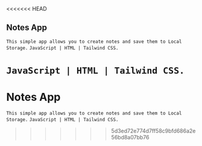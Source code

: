 <<<<<<< HEAD
## Notes App
```This simple app allows you to create notes and save them to Local Storage.```
```JavaScript | HTML | Tailwind CSS.```

```JavaScript | HTML | Tailwind CSS.```
=======
# Notes App
```This simple app allows you to create notes and save them to Local Storage.```
```JavaScript | HTML | Tailwind CSS.```
>>>>>>> 5d3ed72e774d7ff58c9bfd686a2e56bd8a07bb76
